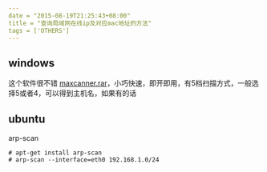 ```yaml
---
date = "2015-08-19T21:25:43+08:00"
title = "查询局域网在线ip及对应mac地址的方法"
tags = ['OTHERS']
---
```


## windows

这个软件很不错 [maxcanner.rar](http://7xivdp.com1.z0.glb.clouddn.com/2015/08/1360260925.rar)，小巧快速，即开即用，有5档扫描方式，一般选择5或者4，可以得到主机名，如果有的话

## ubuntu

arp-scan

```
# apt-get install arp-scan
# arp-scan --interface=eth0 192.168.1.0/24
```